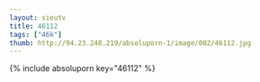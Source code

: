 ```yaml
--- 
layout: sieutv
title: 46112
tags: ["46k"]
thumb: http://94.23.248.219/absoluporn-1/image/002/46112.jpg
---
```

{% include absoluporn key="46112" %} 
